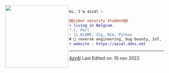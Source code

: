 <img align="left" height="200" src="https://media.giphy.com/media/jQzFUZrBsZ6wse4RH1/giphy.gif"/>


```diff
Hi, I'm 4zv4l ✨

@@cyber security student@@
+ living in Belgium.
! C, Perl
! [L,W]AMP, Zig, Nim, Python
# 📖 reverse engineering, bug bounty, IoT, forensic
+ website : https://azval.ddns.net
```
------
[4zv4l](https://github.com/4zv4l)
Last Edited on: 10 nov 2022
